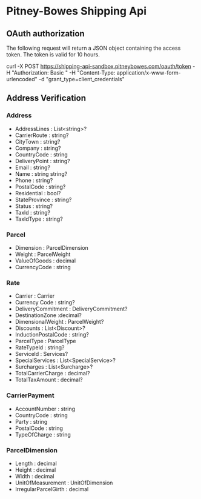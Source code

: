 # Pitney-Bowes Shipping Api

<!-- key: b2FG1uiL5aroYit5mALymdTodRsiH6uL -->
<!-- secret: G1Ny6man30quAyoZ -->
<!-- Developer Id: 887800997 -->
<!-- Default Merchant ID: 3003454811 -->
<!-- Sandbox BaseURL -->

## OAuth authorization

The following request will return a JSON object containing the access token. The token is valid for 10 hours.

curl -X POST https://shipping-api-sandbox.pitneybowes.com/oauth/token
-H "Authorization: Basic "
-H "Content-Type: application/x-www-form-urlencoded"
-d "grant_type=client_credentials"

## Address Verification

### Address

+ AddressLines : List\<string>?
+ CarrierRoute : string?
+ CityTown : string?
+ Company : string?
+ CountryCode : string
+ DeliveryPoint : string?
+ Email : string?
+ Name : string string?
+ Phone : string?
+ PostalCode : string?
+ Residential : bool?
+ StateProvince : string?
+ Status : string?
+ Taxld : string?
+ TaxIdType : string?

### Parcel

+ Dimension : ParcelDimension
+ Weight : ParcelWeight
+ ValueOfGoods : decimal
+ CurrencyCode : string

### Rate

+ Carrier : Carrier
+ Currency Code : string?
+ DeliveryCommitment : DeliveryCommitment?
+ DestinationZone :decimal?
+ DimensionalWeight : ParcelWeight?
+ Discounts : List\<Discount>?
+ InductionPostalCode : string?
+ ParcelType : ParcelType
+ RateTypeld : string?
+ Serviceld : Services?
+ SpecialServices : List\<SpecialService>?
+ Surcharges :  List\<Surcharge>?
+ TotalCarrierCharge : decimal?
+ TotalTaxAmount : decimal?

### CarrierPayment

+ AccountNumber : string
+ CountryCode : string
+ Party : string
+ PostalCode : string
+ TypeOfCharge : string

### ParcelDimension

+ Length : decimal
+ Height : decimal
+ Width : decimal
+ UnitOfMeasurement : UnitOfDimension
+ IrregularParcelGirth : decimal